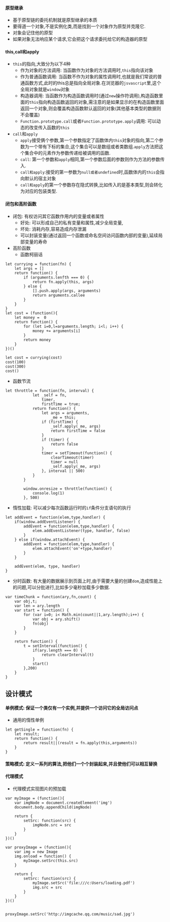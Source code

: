 #### 原型继承
+ 基于原型链的委托机制就是原型继承的本质
+ 要得道一个对象,不是实例化类,而是找到一个对象作为原型并克隆它.
+ 对象会记住他的原型
+ 如果对象无法响应某个请求,它会把这个请求委托给它的构造器的原型

#### this,call和apply
+ `this`的指向,大致分为以下4种
    + 作为对象的方法调用: 当函数作为对象的方法调用时,`this`指向该对象
    + 作为普通函数调用: 当函数不作为对象的属性调用时,也就是我们常说的普通函数方式,此时的this总是指向全局对象.在浏览器的`jsvascript`里,这个全局对象就是`window`对象
    + 构造器调用: 当函数作为构造函数调用时(通过`new`操作符调用),构造函数里面的`this`指向构造函数返回的对象,需注意的是如果显示的在构造函数里面返回一个对象,则会覆盖构造函数默认返回的对象(其他基本类型的数据则不会覆盖)
    + `Function.prototype.call`或者`Function.prototype.apply`调用: 可以动态的改变传入函数的`this`
+ `call`和`apply`
    + `apply`接受俩个参数,第一个参数指定了函数体内`this`对象的指向,第二个参数为一个带有下标的集合,这个集合可以是数组或者类数组.`apply`方法把这个集合中的元素作为参数传递给被调用的函数.
    + `call`: 第一个参数和`apply`相同,第一个参数后面的参数则作为方法的参数传入.
    + `call和apply`:接受的第一参数为`null或者undefined`时,函数体内的`this`会指向默认的宿主对象
    + `call和apply`的第一个参数存在隐式转换,比如传入的是基本类型,则会转化为对应的包装类型.
#### 闭包和高阶函数
+ 闭包: 有权访问其它函数作用内的变量或者属性
    + 好处: 可以形成自己的私有变量和属性,减少全局变量,
    + 坏处: 消耗内存,容易造成内存泄漏
    + 可以封装变量(通过返回一个函数或命名空间访问函数内部的变量),延续局部变量的寿命
+ 高阶函数
    + 函数柯丽话
~~~
let currying = function(fn) {
    let args = []
    return function() {
        if (arguments.lenfth === 0) {
            return fn.apply(this, args)
        } else {
            [].push.apply(args, arguments)
            return arguments.callee
        }
    }
}
let cost = (function(){
    let money =  0
    return function() {
        for (let i=0,l=arguments.length; i<l; i++) {
            money += arguments[i]
        }
        return money
    }
})()

let cost = currying(cost)
cost(100)
cost(300)
cost()
~~~

+ 函数节流
~~~
let throttle = function(fn, interval) {
            let _self = fn,
                timer,
                firstTime = true;
            return function() {
                let args = arguments,
                    _me = this;
                if (firstTime) {
                    _self.apply(_me, args)
                    return firstTime = false
                }
                if (timer) {
                    return false
                }
                timer = setTimeout(function() {
                    clearTimeout(timer)
                    timer = null
                    _self.apply(_me, args)
                }, interval || 500)
            }
        }

        window.onresize = throttle(function() {
            console.log(1)
        }, 500)
~~~        
+ 惰性加载: 可以减少每次函数运行时的`if`条件分支语句的执行

~~~
let addEvent = function(elem,type,handler) {
    if(window.addEventListener) {
        addEvent = function(elem,type,handler) {
            elem.addEventListener(type, handler, false)
        }
    } else if(window.attachEvent) {
        addEvent = function(elem,type,handler) {
            elem.attachEvent('on'+type,handler)
        }
    }

    addEvent(elem, type, handler)
}
~~~

+ 分时函数: 有大量的数据展示到页面上时,由于需要大量的创建`dom`,造成性能上的问题,可以分批进行,比如多少毫秒加载多少数据.

~~~
var timeChunk = function(ary,fn,count) {
    var obj,t;
    var len = ary.length
    var start = function() {
        for (var i=0; i< Math.min(count||1,ary.length);i++) {
            var obj = ary.shift()
            fn(obj)
        }
    }

    return function() {
        t = setInterval(function() {
            if(ary.length === 0) {
                return clearInterval(t)
            }
            start()
        },200)
    }
}
~~~
## 设计模式

#### 单例模式: 保证一个类仅有一个实例,并提供一个访问它的全局访问点
+ 通用的惰性单例

~~~
let getSingle = function(fn) {
    let result;
    return function() {
        return result||(result = fn.apply(this,arguments))
    }
}
~~~

#### 策略模式: 定义一系列的算法,把他们一个个封装起来,并且使他们可以相互替换

#### 代理模式
+ 代理模式实现图片的预加载
~~~
var myImage = (function(){
    var imgNode = document.createElement('img')
    document.body.appendChild(imgNode)

    return {
        setSrc: function(src) {
            imgNode.src = src
        }
    }
})()

var proxyImage = (function(){
    var img = new Image
    img.onload = function() {
        myImage.setSrc(this.src)
    }

    return {
        setSrc: function(src) {
            myImage.setSrc('file:///c:Users/loading.pdf')
            img.src = src
        }
    }
})()


proxyImage.setSrc('http://imgcache.qq.com/music/sad.jpg')

~~~